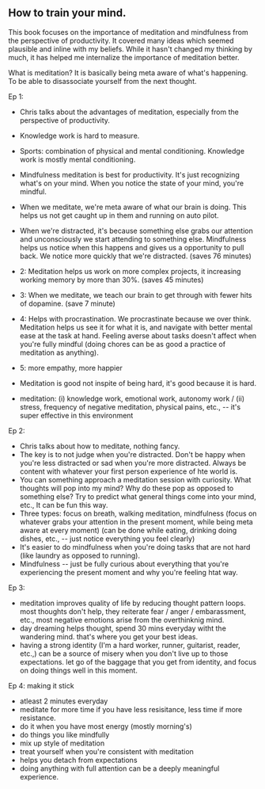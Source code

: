 ## How to train your mind.

This book focuses on the importance of meditation and mindfulness from the perspective of productivity. It covered many ideas which seemed plausible and inline with my beliefs. While it hasn't changed my thinking by much, it has helped me internalize the importance of meditation better. 

What is meditation? It is basically being meta aware of what's happening. To be able to disassociate yourself from the next thought.


Ep 1:
- Chris talks about the advantages of meditation, especially from the perspective of productivity. 

- Knowledge work is hard to measure. 
- Sports: combination of physical and mental conditioning. Knowledge work is mostly mental conditioning. 
- Mindfulness meditation is best for productivity. It's just recognizing what's on your mind. When you notice the state of your mind, you're mindful.
- When we meditate, we're meta aware of what our brain is doing. This helps us not get caught up in them and running on auto pilot. 
- When we're distracted, it's because something else grabs our attention and unconsciously we start attending to something else. Mindfulness helps us notice when this happens and gives us a opportunity to pull back. We notice more quickly that we're distracted. (saves 76 minutes)
- 2: Meditation helps us work on more complex projects, it increasing working memory by more than 30%. (saves 45 minutes)
- 3: When we meditate, we teach our brain to get through with fewer hits of dopamine. (save 7 minute)
- 4: Helps with procrastination. We procrastinate because we over think. Meditation helps us see it for what it is, and navigate with better mental ease at the task at hand. Feeling averse about tasks doesn't affect when you're fully mindful (doing chores can be as good a practice of meditation as anything).
- 5: more empathy, more happier

- Meditation is good not inspite of being hard, it's good because it is hard. 
- meditation: (i) knowledge work, emotional work, autonomy work / (ii) stress, frequency of negative meditation, physical pains, etc., -- it's super effective in this environment


Ep 2:
- Chris talks about how to meditate, nothing fancy.
- The key is to not judge when you're distracted. Don't be happy when you're less distracted or sad when you're more distracted. Always be content with whatever your first person experience of hte world is.
- You can something approach a meditation session with curiosity. What thoughts will pop into my mind? Why do these pop as opposed to something else? Try to predict what general things come into your mind, etc., It can be fun this way.
- Three types: focus on breath, walking meditation, mindfulness (focus on whatever grabs your attention in the present moment, while being meta aware at every moment) (can be done while eating, drinking doing dishes, etc., -- just notice everything you feel clearly)
- It's easier to do mindfulness when you're doing tasks that are not hard (like laundry as opposed to running).
- Mindfulness -- just be fully curious about everything that you're experiencing the present moment and why you're feeling htat way.

Ep 3:
- meditation improves quality of life by reducing thought pattern loops. most thoughts don't help, they reiterate fear / anger / embarassment, etc., most negative emotions arise from the overthinknig mind. 
- day dreaming helps thought, spend 30 mins everyday witht the wandering mind. that's where you get your best ideas. 
- having a strong identity (I'm a hard worker, runner, guitarist, reader, etc.,) can be a source of misery when you don't live up to those expectations. let go of the baggage that you get from identity, and focus on doing things well in this moment.

Ep 4: making it stick
- atleast 2 minutes everyday
- meditate for more time if you have less resisitance, less time if more resistance.
- do it when you have most energy (mostly morning's)
- do things you like mindfully
- mix up style of meditation
- treat yourself when you're consistent with meditation
- helps you detach from expectations
- doing anything with full attention can be a deeply meaningful experience.

